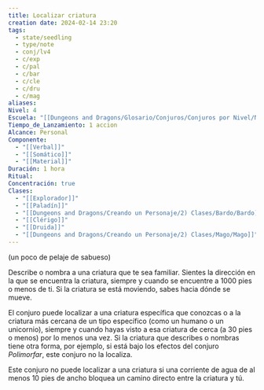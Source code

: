 ```yaml
---
title: Localizar criatura
creation date: 2024-02-14 23:20
tags:
  - state/seedling
  - type/note
  - conj/lv4
  - c/exp
  - c/pal
  - c/bar
  - c/cle
  - c/dru
  - c/mag
aliases: 
Nivel: 4
Escuela: "[[Dungeons and Dragons/Glosario/Conjuros/Conjuros por Nivel/Nivel 4/Adivinación|Adivinación]]"
Tiempo_de_Lanzamiento: 1 accion
Alcance: Personal
Componente:
  - "[[Verbal]]"
  - "[[Somático]]"
  - "[[Material]]"
Duración: 1 hora
Ritual: 
Concentración: true
Clases:
  - "[[Explorador]]"
  - "[[Paladín]]"
  - "[[Dungeons and Dragons/Creando un Personaje/2) Clases/Bardo/Bardo]]"
  - "[[Clérigo]]"
  - "[[Druida]]"
  - "[[Dungeons and Dragons/Creando un Personaje/2) Clases/Mago/Mago]]"
---
```

(un poco de pelaje de sabueso)

Describe o nombra a una criatura que te sea familiar. Sientes la dirección en la que se encuentra la criatura, siempre y cuando se encuentre a 1000 pies o menos de ti. Si la criatura se está moviendo, sabes hacia dónde se mueve.

El conjuro puede localizar a una criatura específica que conozcas o a la criatura más cercana de un tipo específico (como un humano o un unicornio), siempre y cuando hayas visto a esa criatura de cerca (a 30 pies o menos) por lo menos una vez. Si la criatura que describes o nombras tiene otra forma, por ejemplo, si está bajo los efectos del conjuro _Polimorfar_, este conjuro no la localiza.

Este conjuro no puede localizar a una criatura si una corriente de agua de al menos 10 pies de ancho bloquea un camino directo entre la criatura y tú.
